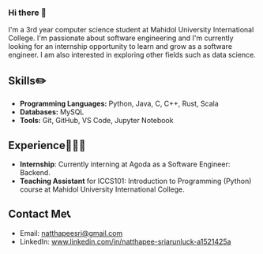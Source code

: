 ### Hi there 👋

I'm a 3rd year computer science student at Mahidol University International College. I'm passionate about software engineering and I'm currently looking for an internship opportunity to learn and grow as a software engineer. I am also interested in exploring other fields such as data science.

## Skills✏️

- **Programming Languages:** Python, Java, C, C++, Rust, Scala
- **Databases:** MySQL
- **Tools:** Git, GitHub, VS Code, Jupyter Notebook

## Experience👩🏻‍💼
- **Internship**: Currently interning at Agoda as a Software Engineer: Backend. 
- **Teaching Assistant** for ICCS101: Introduction to Programming (Python) course at Mahidol University International College.

## Contact Me📞

- Email: natthapeesri@gmail.com
- LinkedIn: www.linkedin.com/in/natthapee-sriarunluck-a1521425a


<!--
**NatthapeeSriarunluck/NatthapeeSriarunluck** is a ✨ _special_ ✨ repository because its `README.md` (this file) appears on your GitHub profile.

Here are some ideas to get you started:

- 🔭 I’m currently working on ...
- 🌱 I’m currently learning ...
- 👯 I’m looking to collaborate on ...
- 🤔 I’m looking for help with ...
- 💬 Ask me about ...
- 📫 How to reach me: ...
- 😄 Pronouns: ...
- ⚡ Fun fact: ...
-->
